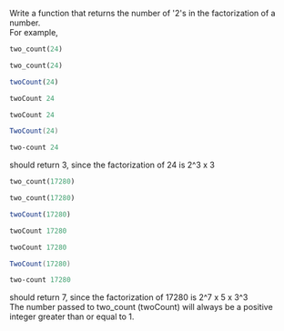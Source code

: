 Write a function that returns the number of '2's in the factorization of a number.  
For example,
```python
two_count(24)
```
```ruby
two_count(24)
```
```javascript
twoCount(24)
```
```coffeescript
twoCount 24
```
```haskell
twoCount 24
```
```csharp
TwoCount(24)
```
```clojure
two-count 24
```
should return 3, since the factorization of 24 is 2^3 x 3
```python
two_count(17280)
```
```ruby
two_count(17280)
```
```javascript
twoCount(17280)
```
```coffeescript
twoCount 17280
```
```haskell
twoCount 17280
```
```csharp
TwoCount(17280)
```
```clojure
two-count 17280
```
should return 7, since the factorization of 17280 is 2^7 x 5 x 3^3  
The number passed to two_count (twoCount)  will always be a positive integer greater than or equal to 1.
